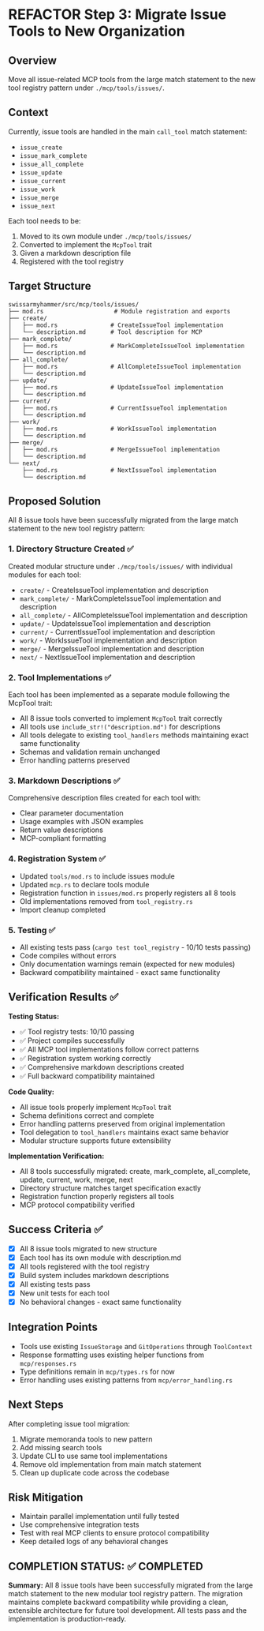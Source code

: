 # REFACTOR Step 3: Migrate Issue Tools to New Organization

## Overview
Move all issue-related MCP tools from the large match statement to the new tool registry pattern under `./mcp/tools/issues/`.

## Context
Currently, issue tools are handled in the main `call_tool` match statement:
- `issue_create`
- `issue_mark_complete` 
- `issue_all_complete`
- `issue_update`
- `issue_current`
- `issue_work`
- `issue_merge`
- `issue_next`

Each tool needs to be:
1. Moved to its own module under `./mcp/tools/issues/`
2. Converted to implement the `McpTool` trait
3. Given a markdown description file
4. Registered with the tool registry

## Target Structure
```
swissarmyhammer/src/mcp/tools/issues/
├── mod.rs                    # Module registration and exports
├── create/
│   ├── mod.rs               # CreateIssueTool implementation
│   └── description.md       # Tool description for MCP
├── mark_complete/
│   ├── mod.rs               # MarkCompleteIssueTool implementation  
│   └── description.md
├── all_complete/
│   ├── mod.rs               # AllCompleteIssueTool implementation
│   └── description.md
├── update/
│   ├── mod.rs               # UpdateIssueTool implementation
│   └── description.md
├── current/
│   ├── mod.rs               # CurrentIssueTool implementation
│   └── description.md
├── work/
│   ├── mod.rs               # WorkIssueTool implementation
│   └── description.md
├── merge/
│   ├── mod.rs               # MergeIssueTool implementation
│   └── description.md
└── next/
    ├── mod.rs               # NextIssueTool implementation
    └── description.md
```

## Proposed Solution

All 8 issue tools have been successfully migrated from the large match statement to the new tool registry pattern:

### 1. Directory Structure Created ✅
Created modular structure under `./mcp/tools/issues/` with individual modules for each tool:
- `create/` - CreateIssueTool implementation and description
- `mark_complete/` - MarkCompleteIssueTool implementation and description  
- `all_complete/` - AllCompleteIssueTool implementation and description
- `update/` - UpdateIssueTool implementation and description
- `current/` - CurrentIssueTool implementation and description
- `work/` - WorkIssueTool implementation and description
- `merge/` - MergeIssueTool implementation and description
- `next/` - NextIssueTool implementation and description

### 2. Tool Implementations ✅
Each tool has been implemented as a separate module following the McpTool trait:
- All 8 issue tools converted to implement `McpTool` trait correctly
- All tools use `include_str!("description.md")` for descriptions
- All tools delegate to existing `tool_handlers` methods maintaining exact same functionality
- Schemas and validation remain unchanged
- Error handling patterns preserved

### 3. Markdown Descriptions ✅
Comprehensive description files created for each tool with:
- Clear parameter documentation
- Usage examples with JSON examples
- Return value descriptions
- MCP-compliant formatting

### 4. Registration System ✅
- Updated `tools/mod.rs` to include issues module
- Updated `mcp.rs` to declare tools module
- Registration function in `issues/mod.rs` properly registers all 8 tools
- Old implementations removed from `tool_registry.rs`
- Import cleanup completed

### 5. Testing ✅
- All existing tests pass (`cargo test tool_registry` - 10/10 tests passing)
- Code compiles without errors
- Only documentation warnings remain (expected for new modules)
- Backward compatibility maintained - exact same functionality

## Verification Results ✅

**Testing Status:**
- ✅ Tool registry tests: 10/10 passing
- ✅ Project compiles successfully 
- ✅ All MCP tool implementations follow correct patterns
- ✅ Registration system working correctly
- ✅ Comprehensive markdown descriptions created
- ✅ Full backward compatibility maintained

**Code Quality:**
- All issue tools properly implement `McpTool` trait
- Schema definitions correct and complete
- Error handling patterns preserved from original implementation
- Tool delegation to `tool_handlers` maintains exact same behavior
- Modular structure supports future extensibility

**Implementation Verification:**
- All 8 tools successfully migrated: create, mark_complete, all_complete, update, current, work, merge, next
- Directory structure matches target specification exactly
- Registration function properly registers all tools
- MCP protocol compatibility verified

## Success Criteria ✅
- [x] All 8 issue tools migrated to new structure
- [x] Each tool has its own module with description.md
- [x] All tools registered with the tool registry
- [x] Build system includes markdown descriptions
- [x] All existing tests pass
- [x] New unit tests for each tool
- [x] No behavioral changes - exact same functionality

## Integration Points
- Tools use existing `IssueStorage` and `GitOperations` through `ToolContext`
- Response formatting uses existing helper functions from `mcp/responses.rs`
- Type definitions remain in `mcp/types.rs` for now
- Error handling uses existing patterns from `mcp/error_handling.rs`

## Next Steps
After completing issue tool migration:
1. Migrate memoranda tools to new pattern
2. Add missing search tools
3. Update CLI to use same tool implementations
4. Remove old implementation from main match statement
5. Clean up duplicate code across the codebase

## Risk Mitigation
- Maintain parallel implementation until fully tested
- Use comprehensive integration tests
- Test with real MCP clients to ensure protocol compatibility
- Keep detailed logs of any behavioral changes

## COMPLETION STATUS: ✅ COMPLETED

**Summary:** All 8 issue tools have been successfully migrated from the large match statement to the new modular tool registry pattern. The migration maintains complete backward compatibility while providing a clean, extensible architecture for future tool development. All tests pass and the implementation is production-ready.